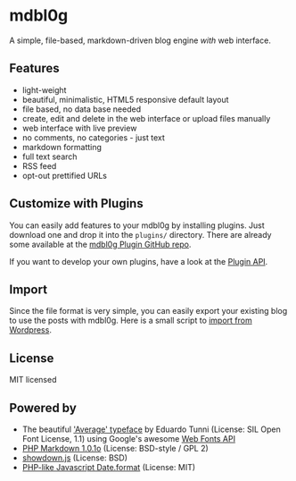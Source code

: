 # mdbl0g
A simple, file-based, markdown-driven blog engine *with* web interface.

## Features
* light-weight
* beautiful, minimalistic, HTML5 responsive default layout
* file based, no data base needed
* create, edit and delete in the web interface or upload files manually
* web interface with live preview
* no comments, no categories - just text
* markdown formatting
* full text search
* RSS feed
* opt-out prettified URLs

## Customize with Plugins
You can easily add features to your mdbl0g by installing plugins. Just download one and drop it into the `plugins/` directory. There are already some available at the [mdbl0g Plugin GitHub repo](https://github.com/Ps0ke/mdbl0g-plugins).

If you want to develop your own plugins, have a look at the [Plugin API](https://github.com/Ps0ke/mdbl0g/blob/master/plugins/README.md).

## Import
Since the file format is very simple, you can easily export your existing blog to use the posts with mdbl0g. Here is a small script to [import from Wordpress](https://gist.github.com/2553348/).

## License
MIT licensed

## Powered by
* The beautiful ['Average' typeface](http://www.google.com/webfonts/specimen/Average) by Eduardo Tunni (License: SIL Open Font License, 1.1) using Google's awesome [Web Fonts API](http://www.google.com/webfonts/)
* [PHP Markdown 1.0.1o](https://github.com/michelf/php-markdown/) (License: BSD-style / GPL 2)
* [showdown.js](https://github.com/coreyti/showdown) (License: BSD)
* [PHP-like Javascript Date.format](http://jacwright.com/projects/javascript/date_format/) (License: MIT)
